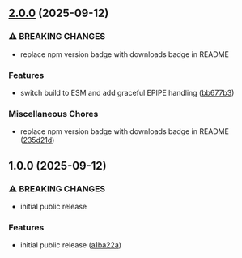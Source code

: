 ## [2.0.0](https://github.com/truss44/files2prompt/compare/v1.0.0...v2.0.0) (2025-09-12)

### ⚠ BREAKING CHANGES

* replace npm version badge with downloads badge in README

### Features

* switch build to ESM and add graceful EPIPE handling ([bb677b3](https://github.com/truss44/files2prompt/commit/bb677b3f10cf84e7dfd53bf22654595e62637e3c))

### Miscellaneous Chores

* replace npm version badge with downloads badge in README ([235d21d](https://github.com/truss44/files2prompt/commit/235d21def9a3380c075a4b8a7f602c21e3e38690))

## 1.0.0 (2025-09-12)

### ⚠ BREAKING CHANGES

* initial public release

### Features

* initial public release ([a1ba22a](https://github.com/truss44/files2prompt/commit/a1ba22a0a3d74d6452d376f23b583211531387a2))
